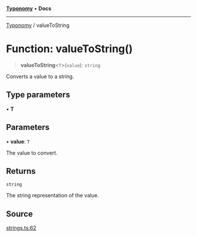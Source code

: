 [**Typonomy**](../README.md) • **Docs**

***

[Typonomy](../globals.md) / valueToString

# Function: valueToString()

> **valueToString**\<`T`\>(`value`): `string`

Converts a value to a string.

## Type parameters

• **T**

## Parameters

• **value**: `T`

The value to convert.

## Returns

`string`

The string representation of the value.

## Source

[strings.ts:62](https://github.com/softcraft-development/typonomy/blob/dfbcc96600b9b9b8c6faf47f3caef423e4f1568c/src/strings.ts#L62)
